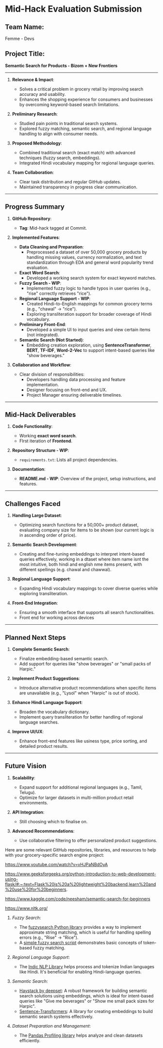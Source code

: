 # **Mid-Hack Evaluation Submission**

## **Team Name**:  
Femme - Devs

## **Project Title**:  
**Semantic Search for Products - Bizom + New Frontiers**

---

1. **Relevance & Impact**:
   - Solves a critical problem in grocery retail by improving search accuracy and usability.
   - Enhances the shopping experience for consumers and businesses by overcoming keyword-based search limitations.

2. **Preliminary Research**:
   - Studied pain points in traditional search systems.
   - Explored fuzzy matching, semantic search, and regional language handling to align with consumer needs.

3. **Proposed Methodology**:
   - Combined traditional search (exact match) with advanced techniques (fuzzy search, embeddings).
   - Integrated Hindi vocabulary mapping for regional language queries.

4. **Team Collaboration**:
   - Clear task distribution and regular GitHub updates.
   - Maintained transparency in progress clear communication.

--- 

## **Progress Summary**

1. **GitHub Repository**:   
   - **Tag**: Mid-hack tagged at Commit.

2. **Implemented Features**:
   - **Data Cleaning and Preparation**:
     - Preprocessed a dataset of over 50,000 grocery products by handling missing values, currency normalization, and text standardization through EDA and general word popularity trend evaluation.
   - **Exact Word Search**:
     - Developed a working search system for exact keyword matches.
   - **Fuzzy Search - WIP**:
     - Implemented fuzzy logic to handle typos in user queries (e.g., "rise" correctly retrieves "rice").
   - **Regional Language Support -  WIP**:
     - Created Hindi-to-English mappings for common grocery terms (e.g., "chawal" → "rice").
     - Exploring transliteration support for broader coverage of Hindi vocabulary.
   - **Preliminary Front-End**:
     - Developed a simple UI to input queries and view certain items (not integrated).
   - **Semantic Search (Not Started)**:
     - Embedding creation exploration, using **SentenceTransformer**, **BERT**, **TF-IDF**, **Word-2-Vec** to support intent-based queries like "show beverages."

3. **Collaboration and Workflow**:
   - Clear division of responsibilities:
     - Developers handling data processing and feature implementation.
     - Designer focusing on front-end and UX.
     - Project Manager ensuring deliverable timelines.

---

## **Mid-Hack Deliverables**

1. **Code Functionality**:
   - Working **exact word search**.
   - FIrst iteration of **Frontend**.
2. **Repository Structure - WIP**:
   - `requirements.txt`: Lists all project dependencies.

3. **Documentation**:
   - **README.md - WIP**: Overview of the project, setup instructions, and features.

---


## **Challenges Faced**

1. **Handling Large Dataset**:
   - Optimizing search functions for a 50,000+ product dataset, evaluating company size for items to be shown (our current logic is in ascending order of price).

2. **Semantic Search Development**:
   - Creating and fine-tuning embeddings to interpret intent-based queries effectively, working in a dtaset where item name isnt the most intuitive, both hindi and english nme items present, with different spellings (e.g. chawal and chawwal).

3. **Regional Language Support**:
   - Expanding Hindi vocabulary mappings to cover diverse queries while exploring transliteration.

4. **Front-End Integration**:
   - Ensuring a smooth interface that supports all search functionalities.
   - Front end for working across devices

---

## **Planned Next Steps**

1. **Complete Semantic Search**:
   - Finalize embedding-based semantic search.
   - Add support for queries like "show beverages" or "small packs of Harpic."

2. **Implement Product Suggestions**:
   - Introduce alternative product recommendations when specific items are unavailable (e.g., "Lysol" when "Harpic" is out of stock).

3. **Enhance Hindi Language Support**:
   - Broaden the vocabulary dictionary.
   - Implement query transliteration for better handling of regional language searches.

4. **Improve UI/UX**:
   - Enhance front-end features like usiness type, price sorting, and detailed product results.

---

## **Future Vision**

1. **Scalability**:
   - Expand support for additional regional languages (e.g., Tamil, Telugu).
   - Optimize for larger datasets in multi-million product retail environments.

2. **API Integration**:
   - Still choosing which to finalise on.

3. **Advanced Recommendations**:
   - Use collaborative filtering to offer personalized product suggestions.



Here are some relevant GitHub repositories, libraries, and resources to help with your grocery-specific search engine project:

https://www.youtube.com/watch?v=vHJPaNBdOyA

https://www.geeksforgeeks.org/python-introduction-to-web-development-using-flask/#:~:text=Flask%20is%20a%20lightweight%20backend,learn%20and%20use%20for%20beginners.

https://www.kaggle.com/code/neesham/semantic-search-for-beginners

https://www.nltk.org/

1. *Fuzzy Search*: 
   - The [fuzzysearch Python library](https://github.com/taleinat/fuzzysearch) provides a way to implement approximate string matching, which is useful for handling spelling errors (e.g., "Rise" -> "Rice").
   - A [simple fuzzy search script](https://gist.github.com/umitdincel/89960b4f9c302c604443) demonstrates basic concepts of token-based fuzzy matching.

2. *Regional Language Support*:
   - The [Indic NLP Library](https://github.com/anoopkunchukuttan/indic_nlp_library) helps process and tokenize Indian languages like Hindi. It's beneficial for enabling Hindi-language queries.

3. *Semantic Search*:
   - [Haystack by deepset](https://github.com/deepset-ai/haystack): A robust framework for building semantic search solutions using embeddings, which is ideal for intent-based queries like "Give me beverages" or "Show me small pack sizes for Harpic".
   - [Sentence-Transformers](https://github.com/UKPLab/sentence-transformers): A library for creating embeddings to build semantic search systems effectively.

4. *Dataset Preparation and Management*:
   - The [Pandas Profiling library](https://github.com/pandas-profiling/pandas-profiling) helps analyze and clean datasets efficiently.